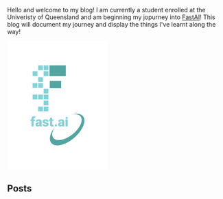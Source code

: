 Hello and welcome to my blog! I am currently a student enrolled at the Univeristy of Queensland and am beginning my jopurney into [FastAI](https://www.fast.ai)! This blog will document my journey and display the things I've learnt along the way!

![Image of fast.ai logo](images/logo.png)

## Posts

